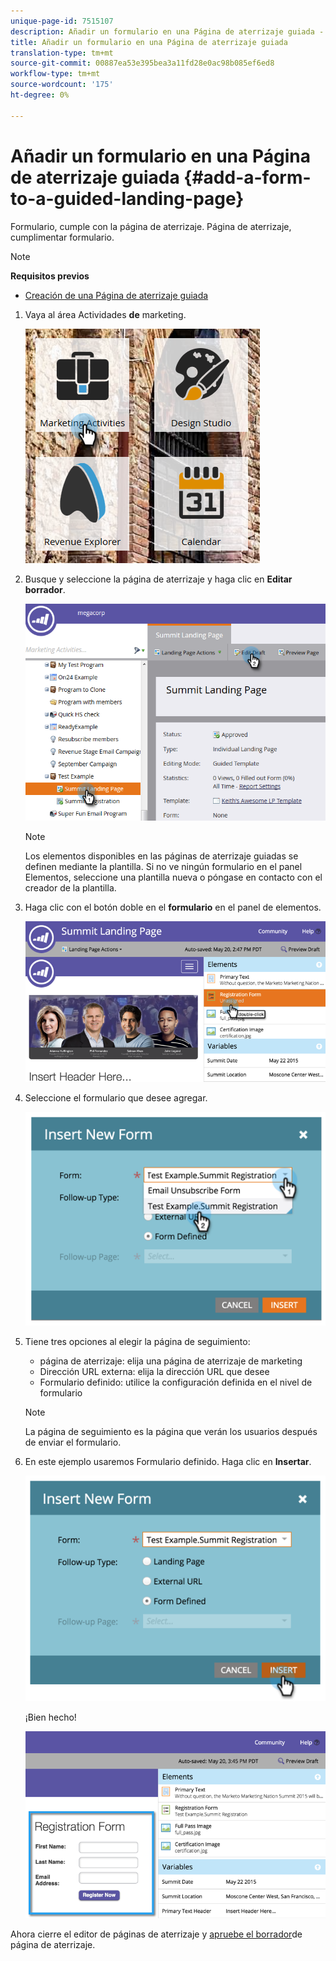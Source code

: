 ```yaml
---
unique-page-id: 7515107
description: Añadir un formulario en una Página de aterrizaje guiada - Documentos de marketing - Documentación del producto
title: Añadir un formulario en una Página de aterrizaje guiada
translation-type: tm+mt
source-git-commit: 00887ea53e395bea3a11fd28e0ac98b085ef6ed8
workflow-type: tm+mt
source-wordcount: '175'
ht-degree: 0%

---
```



# Añadir un formulario en una Página de aterrizaje guiada {#add-a-form-to-a-guided-landing-page}

Formulario, cumple con la página de aterrizaje. Página de aterrizaje, cumplimentar formulario.

>[!NOTE]
>
>**Requisitos previos**
>
>* [Creación de una Página de aterrizaje guiada](create-a-guided-landing-page.md)

>



1. Vaya al área Actividades **de** marketing.

   ![](assets/one.png)

1. Busque y seleccione la página de aterrizaje y haga clic en **Editar borrador**.

   ![](assets/two.png)

   >[!NOTE]
   >
   >Los elementos disponibles en las páginas de aterrizaje guiadas se definen mediante la plantilla. Si no ve ningún formulario en el panel Elementos, seleccione una plantilla nueva o póngase en contacto con el creador de la plantilla.

1. Haga clic con el botón doble en el **formulario** en el panel de elementos.

   ![](assets/image2015-5-20-15-3a37-3a55.png)

1. Seleccione el formulario que desee agregar.

   ![](assets/image2015-5-20-15-3a44-3a35.png)

1. Tiene tres opciones al elegir la página de seguimiento:

   * página de aterrizaje: elija una página de aterrizaje de marketing
   * Dirección URL externa: elija la dirección URL que desee
   * Formulario definido: utilice la configuración definida en el nivel de formulario

   >[!NOTE]
   >
   >La página de seguimiento es la página que verán los usuarios después de enviar el formulario.

1. En este ejemplo usaremos Formulario definido. Haga clic en **Insertar**.

   ![](assets/image2015-5-20-15-3a46-3a55.png)

   ¡Bien hecho!

   ![](assets/image2015-5-20-15-3a45-3a45.png)

Ahora cierre el editor de páginas de aterrizaje y [apruebe el borrador](../../../../product-docs/demand-generation/landing-pages/understanding-landing-pages/approve-unapprove-or-delete-a-landing-page.md)de página de aterrizaje.
